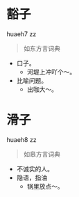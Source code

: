 # 豁子
huaeh7 zz
> 如东方言词典
- 口子。
  - 河堤上冲吖个～。
- 比喻问题。
  - 出咖大～。

# 滑子
huaeh8 zz
> 如皋方言词典
- 不诚实的人。
- 隐语，指油
  - 锅里放点～。
